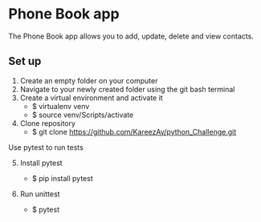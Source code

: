 # Phone Book app
The Phone Book app allows you to add, update, delete and view contacts.

Set up
---
1. Create an empty folder on your computer
2. Navigate to your newly created folder using the git bash terminal
3. Create a virtual environment and activate it
   * $ virtualenv venv
   * $ source venv/Scripts/activate
4. Clone repository 
   * $ git clone https://github.com/KareezAy/python_Challenge.git

Use pytest to run tests

5. Install pytest
   * $ pip install pytest

6. Run unittest
   * $ pytest
